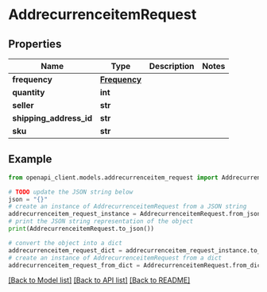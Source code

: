 # AddrecurrenceitemRequest


## Properties

Name | Type | Description | Notes
------------ | ------------- | ------------- | -------------
**frequency** | [**Frequency**](Frequency.md) |  | 
**quantity** | **int** |  | 
**seller** | **str** |  | 
**shipping_address_id** | **str** |  | 
**sku** | **str** |  | 

## Example

```python
from openapi_client.models.addrecurrenceitem_request import AddrecurrenceitemRequest

# TODO update the JSON string below
json = "{}"
# create an instance of AddrecurrenceitemRequest from a JSON string
addrecurrenceitem_request_instance = AddrecurrenceitemRequest.from_json(json)
# print the JSON string representation of the object
print(AddrecurrenceitemRequest.to_json())

# convert the object into a dict
addrecurrenceitem_request_dict = addrecurrenceitem_request_instance.to_dict()
# create an instance of AddrecurrenceitemRequest from a dict
addrecurrenceitem_request_from_dict = AddrecurrenceitemRequest.from_dict(addrecurrenceitem_request_dict)
```
[[Back to Model list]](../README.md#documentation-for-models) [[Back to API list]](../README.md#documentation-for-api-endpoints) [[Back to README]](../README.md)



